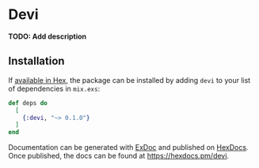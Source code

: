 # Devi

**TODO: Add description**

## Installation

If [available in Hex](https://hex.pm/docs/publish), the package can be installed
by adding `devi` to your list of dependencies in `mix.exs`:

```elixir
def deps do
  [
    {:devi, "~> 0.1.0"}
  ]
end
```

Documentation can be generated with [ExDoc](https://github.com/elixir-lang/ex_doc)
and published on [HexDocs](https://hexdocs.pm). Once published, the docs can
be found at <https://hexdocs.pm/devi>.

